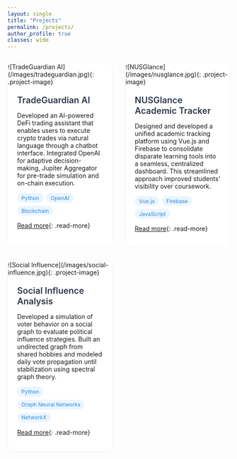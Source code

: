 ```yaml
---
layout: single
title: "Projects"
permalink: /projects/
author_profile: true
classes: wide
---
```


<style>
.projects-container {
  display: grid;
  grid-template-columns: repeat(2, 1fr);
  gap: 2em;
  margin: 2em auto;
  max-width: 1200px;
}

.project-card {
  background: white;
  border-radius: 12px;
  overflow: hidden;
  transition: transform 0.2s ease;
  text-decoration: none;
  color: inherit;
  border: 1px solid #edf2f7;
}

.project-card:hover {
  transform: translateY(-2px);
}

.project-image {
  width: 100%;
  height: 220px;
  object-fit: cover;
}

.project-content {
  padding: 1.5em;
}

.project-title {
  font-size: 1.4em;
  color: #2d3748;
  margin: 0 0 0.5em 0;
  font-weight: 600;
}

.project-description {
  color: #4a5568;
  font-size: 0.95em;
  line-height: 1.6;
  margin-bottom: 1em;
}

.skills-list {
  display: flex;
  flex-wrap: wrap;
  gap: 0.5em;
  margin-bottom: 1em;
}

.skill-tag {
  background: #ebf5ff;
  color: #4299e1;
  padding: 0.3em 0.8em;
  border-radius: 15px;
  font-size: 0.85em;
  font-weight: 500;
}

.read-more {
  color: #4299e1;
  text-decoration: none;
  font-size: 0.95em;
  font-weight: 500;
  display: inline-flex;
  align-items: center;
}

.read-more::after {
  content: "→";
  margin-left: 0.3em;
  transition: transform 0.2s ease;
}

.read-more:hover::after {
  transform: translateX(3px);
}

@media (max-width: 768px) {
  .projects-container {
    grid-template-columns: 1fr;
    padding: 0 1em;
  }
  
  .project-image {
    height: 180px;
  }
  
  .project-content {
    padding: 1.2em;
  }
}
</style>

<div class="projects-container">

<div class="project-card">
![TradeGuardian AI](/images/tradeguardian.jpg){: .project-image}
<div class="project-content">
<h2 class="project-title">TradeGuardian AI</h2>

Developed an AI-powered DeFi trading assistant that enables users to execute crypto trades via natural language through a chatbot interface. Integrated OpenAI for adaptive decision-making, Jupiter Aggregator for pre-trade simulation and on-chain execution.

<div class="skills-list">
<span class="skill-tag">Python</span>
<span class="skill-tag">OpenAI</span>
<span class="skill-tag">Blockchain</span>
</div>

[Read more](https://github.com/bnb-hack){: .read-more}
</div>
</div>

<div class="project-card">
![NUSGlance](/images/nusglance.jpg){: .project-image}
<div class="project-content">
<h2 class="project-title">NUSGlance Academic Tracker</h2>

Designed and developed a unified academic tracking platform using Vue.js and Firebase to consolidate disparate learning tools into a seamless, centralized dashboard. This streamlined approach improved students' visibility over coursework.

<div class="skills-list">
<span class="skill-tag">Vue.js</span>
<span class="skill-tag">Firebase</span>
<span class="skill-tag">JavaScript</span>
</div>

[Read more](https://bt3103-7c86e.web.app){: .read-more}
</div>
</div>

<div class="project-card">
![Social Influence](/images/social-influence.jpg){: .project-image}
<div class="project-content">
<h2 class="project-title">Social Influence Analysis</h2>

Developed a simulation of voter behavior on a social graph to evaluate political influence strategies. Built an undirected graph from shared hobbies and modeled daily vote propagation until stabilization using spectral graph theory.

<div class="skills-list">
<span class="skill-tag">Python</span>
<span class="skill-tag">Graph Neural Networks</span>
<span class="skill-tag">NetworkX</span>
</div>

[Read more](https://github.com/lydia372/Social-Influence-Optimization-via-Graph-Neural-Networks/tree/main){: .read-more}
</div>
</div>

</div>